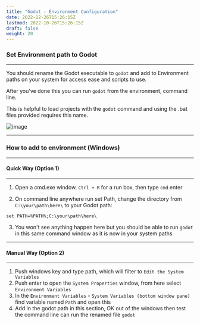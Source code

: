 ```yaml
---
title: "Godot - Environment Configuration"
date: 2022-12-26T15:26:15Z
lastmod: 2022-10-26T15:26:15Z
draft: false
weight: 20
---
```


### Set Environment path to Godot
---

You should rename the Godot executable to `godot` and add to Environment paths on your system for access ease and scripts to use.

After you've done this you can run `godot` from the environment, command line. 

This is helpful to load projects with the `godot` command and using the .bat files provided requires this name.

![image](../../images/godot_cmd.jpg)

---

### How to add to environment (Windows)
---

#### Quick Way (Option 1)
---

1. Open a cmd.exe window. `Ctrl + R` for a run box, then type `cmd` enter

2. On command line anywhere run set Path, change the directory from `C:\your\path\here\` to your Godot path: 

`set PATH=%PATH%;C:\your\path\here\`

3. You won't see anything happen here but you should be able to run `godot` in this same command window as it is now in your system paths

---


#### Manual Way (Option 2)
---

1. Push windows key and type path, which will filter to `Edit the System Variables`
2. Push enter to open the `System Properties` window, from here select `Environment Variables`
3. In the `Environment Variables` - `System Variables (bottom window pane)` find variable named `Path` and open this
4. Add in the godot path in this section, OK out of the windows then test the command line can run the renamed file `godot`